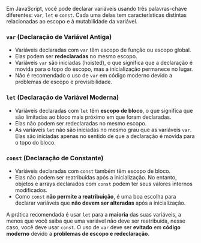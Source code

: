 
Em JavaScript, você pode declarar variáveis usando três palavras-chave diferentes: `var`, `let` e `const`. Cada uma delas tem características distintas relacionadas ao escopo e à mutabilidade da variável.

### `var` (Declaração de Variável Antiga)

- Variáveis declaradas com `var` têm escopo de função ou escopo global.
- Elas podem ser **redeclaradas** no mesmo escopo.
- Variáveis `var` são iniciadas (hoisted), o que significa que a declaração é movida para o topo do escopo, mas a inicialização permanece no lugar.
- Não é recomendado o uso de `var` em código moderno devido a problemas de escopo e previsibilidade.

### `let` (Declaração de Variável Moderna)

- Variáveis declaradas com `let` têm **escopo de bloco**, o que significa que são limitadas ao bloco mais próximo em que foram declaradas.
- Elas não podem ser redeclaradas no mesmo escopo.
- As variáveis `let` não são iniciadas no mesmo grau que as variáveis `var`. Elas são iniciadas apenas no sentido de que a declaração é movida para o topo do bloco.

### `const` (Declaração de Constante)

- Variáveis declaradas com `const` também têm escopo de bloco.
- Elas não podem ser reatribuídas após a inicialização. No entanto, objetos e arrays declarados com `const` podem ter seus valores internos modificados.
- Como `const` **não permite a reatribuição**, é uma boa escolha para declarar variáveis que **não devem ser alteradas** após a inicialização.

A prática recomendada é usar `let` para a **maioria** das suas variáveis, a menos que você saiba que uma variável não deve ser reatribuída, nesse caso, você deve usar `const`. O uso de `var` deve ser **evitado** em **código moderno** devido a **problemas de escopo e redeclaração**.